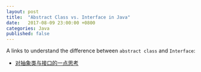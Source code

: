 ```yaml
---
layout: post
title:  "Abstract Class vs. Interface in Java"
date:   2017-08-09 23:00:00 +0800
categories: Java
published: false
---
```

A links to understand the difference between `abstract class` and `Interface`:

* [对抽象类与接口的一点思考][1]

[1]: http://blog.xiaohansong.com/2015/12/02/abstract-class-and-interface/
